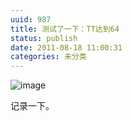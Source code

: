 ```yaml
---
uuid: 987
title: 测试了一下：TT达到64
status: publish
date: 2011-08-18 11:00:31
categories: 未分类
---
```

![image](https://skywind3000.github.io/images/blog/wp-content/2011/08/image_thumb.png)

记录一下。

